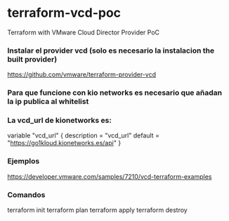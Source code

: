 # terraform-vcd-poc
Terraform with VMware Cloud Director Provider PoC

### Instalar el provider vcd (solo es necesario la instalacion the built provider)
https://github.com/vmware/terraform-provider-vcd

### Para que funcione con kio networks es necesario que añadan la ip publica al whitelist
### La vcd_url de kionetworks es:
variable "vcd_url" {
  description = "vcd_url"
  default = "https://go1kloud.kionetworks.es/api"
}

### Ejemplos
https://developer.vmware.com/samples/7210/vcd-terraform-examples

### Comandos
terraform init
terraform plan
terraform apply
terraform destroy
